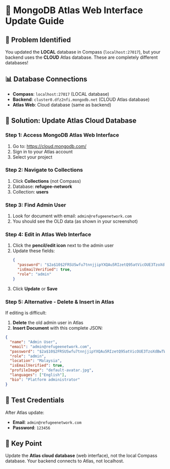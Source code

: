 # 🔧 MongoDB Atlas Web Interface Update Guide

## 🎯 **Problem Identified**

You updated the **LOCAL** database in Compass (`localhost:27017`), but your backend uses the **CLOUD** Atlas database. These are completely different databases!

## 📊 **Database Connections**
- **Compass**: `localhost:27017` (LOCAL database)
- **Backend**: `cluster0.dfz2nfi.mongodb.net` (CLOUD Atlas database)
- **Atlas Web**: Cloud database (same as backend)

## 🔧 **Solution: Update Atlas Cloud Database**

### **Step 1: Access MongoDB Atlas Web Interface**
1. Go to: https://cloud.mongodb.com/
2. Sign in to your Atlas account
3. Select your project

### **Step 2: Navigate to Collections**
1. Click **Collections** (not Compass)
2. Database: **refugee-network**
3. Collection: **users**

### **Step 3: Find Admin User**
1. Look for document with email: `admin@refugeenetwork.com`
2. You should see the OLD data (as shown in your screenshot)

### **Step 4: Edit in Atlas Web Interface**
1. Click the **pencil/edit icon** next to the admin user
2. Update these fields:
   ```json
   {
     "password": "$2a$10$2FRSUSwfu7tnnjjipYXQAu5RIzetQ95atVicOUE3TzoXdBwTWsw86",
     "isEmailVerified": true,
     "role": "admin"
   }
   ```
3. Click **Update** or **Save**

### **Step 5: Alternative - Delete & Insert in Atlas**
If editing is difficult:
1. **Delete** the old admin user in Atlas
2. **Insert Document** with this complete JSON:

```json
{
  "name": "Admin User",
  "email": "admin@refugeenetwork.com",
  "password": "$2a$10$2FRSUSwfu7tnnjjipYXQAu5RIzetQ95atVicOUE3TzoXdBwTWsw86",
  "role": "admin",
  "location": "Malaysia",
  "isEmailVerified": true,
  "profileImage": "default-avatar.jpg",
  "languages": ["English"],
  "bio": "Platform administrator"
}
```

## 🧪 **Test Credentials**
After Atlas update:
- **Email**: `admin@refugeenetwork.com`
- **Password**: `123456`

## 🎯 **Key Point**
Update the **Atlas cloud database** (web interface), not the local Compass database. Your backend connects to Atlas, not localhost.
